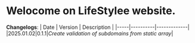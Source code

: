 # Welocome on LifeStylee website.

**Changelogs**:
| Date | Version | Description |
|-----|----------|-------------|
|2025.01.02|0.1.1|_Create validation of subdomains from static array_|

